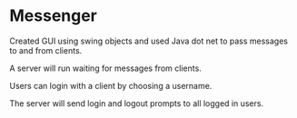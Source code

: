 # Messenger
Created GUI using swing objects and used Java dot net to pass messages to and from clients. 

A server will run waiting for messages from clients. 

Users can login with a client by choosing a username. 

The server will send login and logout prompts to all logged in users.
